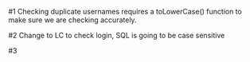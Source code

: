 #1 Checking duplicate usernames requires a toLowerCase() function to make sure we are checking accurately.

#2 Change to LC to check login, SQL is going to be case sensitive

#3 